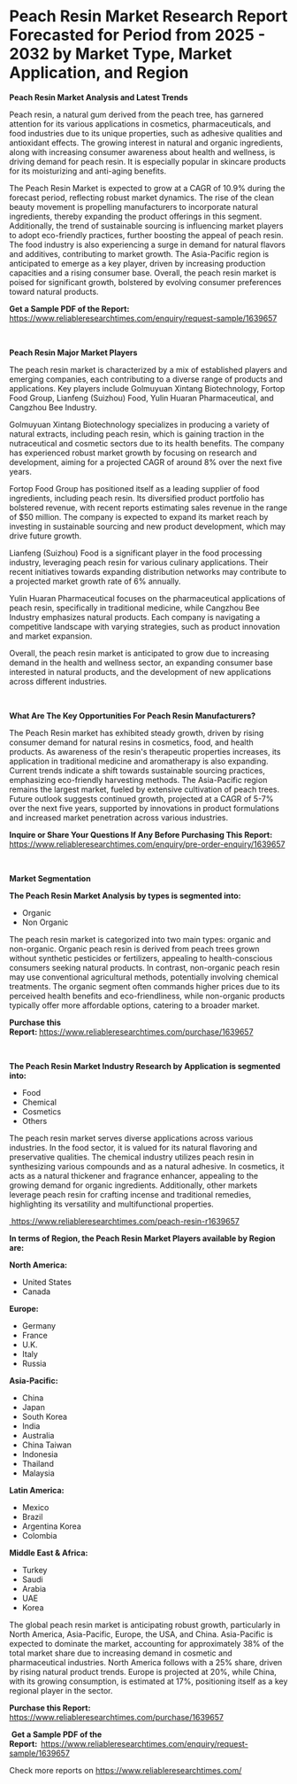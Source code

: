 <p><h1>Peach Resin Market Research Report Forecasted for Period from 2025 -  2032 by Market Type, Market Application, and Region</h1></p><p><strong>Peach Resin Market Analysis and Latest Trends</strong></p>
<p><p>Peach resin, a natural gum derived from the peach tree, has garnered attention for its various applications in cosmetics, pharmaceuticals, and food industries due to its unique properties, such as adhesive qualities and antioxidant effects. The growing interest in natural and organic ingredients, along with increasing consumer awareness about health and wellness, is driving demand for peach resin. It is especially popular in skincare products for its moisturizing and anti-aging benefits.</p><p>The Peach Resin Market is expected to grow at a CAGR of 10.9% during the forecast period, reflecting robust market dynamics. The rise of the clean beauty movement is propelling manufacturers to incorporate natural ingredients, thereby expanding the product offerings in this segment. Additionally, the trend of sustainable sourcing is influencing market players to adopt eco-friendly practices, further boosting the appeal of peach resin. The food industry is also experiencing a surge in demand for natural flavors and additives, contributing to market growth. The Asia-Pacific region is anticipated to emerge as a key player, driven by increasing production capacities and a rising consumer base. Overall, the peach resin market is poised for significant growth, bolstered by evolving consumer preferences toward natural products.</p></p>
<p><strong>Get a Sample PDF of the Report:&nbsp;</strong> <a href="https://www.reliableresearchtimes.com/enquiry/request-sample/1639657?utm_campaign=2143&utm_medium=2&utm_source=Github&utm_content=ia&utm_term=30012025&utm_id=peach-resin">https://www.reliableresearchtimes.com/enquiry/request-sample/1639657</a></p>
<p>&nbsp;</p>
<p><strong>Peach Resin Major Market Players</strong></p>
<p><p>The peach resin market is characterized by a mix of established players and emerging companies, each contributing to a diverse range of products and applications. Key players include Golmuyuan Xintang Biotechnology, Fortop Food Group, Lianfeng (Suizhou) Food, Yulin Huaran Pharmaceutical, and Cangzhou Bee Industry. </p><p>Golmuyuan Xintang Biotechnology specializes in producing a variety of natural extracts, including peach resin, which is gaining traction in the nutraceutical and cosmetic sectors due to its health benefits. The company has experienced robust market growth by focusing on research and development, aiming for a projected CAGR of around 8% over the next five years.</p><p>Fortop Food Group has positioned itself as a leading supplier of food ingredients, including peach resin. Its diversified product portfolio has bolstered revenue, with recent reports estimating sales revenue in the range of $50 million. The company is expected to expand its market reach by investing in sustainable sourcing and new product development, which may drive future growth.</p><p>Lianfeng (Suizhou) Food is a significant player in the food processing industry, leveraging peach resin for various culinary applications. Their recent initiatives towards expanding distribution networks may contribute to a projected market growth rate of 6% annually.</p><p>Yulin Huaran Pharmaceutical focuses on the pharmaceutical applications of peach resin, specifically in traditional medicine, while Cangzhou Bee Industry emphasizes natural products. Each company is navigating a competitive landscape with varying strategies, such as product innovation and market expansion.</p><p>Overall, the peach resin market is anticipated to grow due to increasing demand in the health and wellness sector, an expanding consumer base interested in natural products, and the development of new applications across different industries.</p></p>
<p>&nbsp;</p>
<p><strong>What Are The Key Opportunities For Peach Resin Manufacturers?</strong></p>
<p><p>The Peach Resin market has exhibited steady growth, driven by rising consumer demand for natural resins in cosmetics, food, and health products. As awareness of the resin's therapeutic properties increases, its application in traditional medicine and aromatherapy is also expanding. Current trends indicate a shift towards sustainable sourcing practices, emphasizing eco-friendly harvesting methods. The Asia-Pacific region remains the largest market, fueled by extensive cultivation of peach trees. Future outlook suggests continued growth, projected at a CAGR of 5-7% over the next five years, supported by innovations in product formulations and increased market penetration across various industries.</p></p>
<p><strong>Inquire or Share Your Questions If Any Before Purchasing This Report:</strong> <a href="https://www.reliableresearchtimes.com/enquiry/pre-order-enquiry/1639657?utm_campaign=2143&utm_medium=2&utm_source=Github&utm_content=ia&utm_term=30012025&utm_id=peach-resin">https://www.reliableresearchtimes.com/enquiry/pre-order-enquiry/1639657</a></p>
<p>&nbsp;</p>
<p><strong>Market Segmentation</strong></p>
<p><strong>The Peach Resin Market Analysis by types is segmented into:</strong></p>
<p><ul><li>Organic</li><li>Non Organic</li></ul></p>
<p><p>The peach resin market is categorized into two main types: organic and non-organic. Organic peach resin is derived from peach trees grown without synthetic pesticides or fertilizers, appealing to health-conscious consumers seeking natural products. In contrast, non-organic peach resin may use conventional agricultural methods, potentially involving chemical treatments. The organic segment often commands higher prices due to its perceived health benefits and eco-friendliness, while non-organic products typically offer more affordable options, catering to a broader market.</p></p>
<p><strong>Purchase this Report:&nbsp;</strong><a href="https://www.reliableresearchtimes.com/purchase/1639657?utm_campaign=2143&utm_medium=2&utm_source=Github&utm_content=ia&utm_term=30012025&utm_id=peach-resin">https://www.reliableresearchtimes.com/purchase/1639657</a></p>
<p>&nbsp;</p>
<p><strong>The Peach Resin Market Industry Research by Application is segmented into:</strong></p>
<p><ul><li>Food</li><li>Chemical</li><li>Cosmetics</li><li>Others</li></ul></p>
<p><p>The peach resin market serves diverse applications across various industries. In the food sector, it is valued for its natural flavoring and preservative qualities. The chemical industry utilizes peach resin in synthesizing various compounds and as a natural adhesive. In cosmetics, it acts as a natural thickener and fragrance enhancer, appealing to the growing demand for organic ingredients. Additionally, other markets leverage peach resin for crafting incense and traditional remedies, highlighting its versatility and multifunctional properties.</p></p>
<p><a href="https://www.reliableresearchtimes.com/peach-resin-r1639657?utm_campaign=2143&utm_medium=2&utm_source=Github&utm_content=ia&utm_term=30012025&utm_id=peach-resin">&nbsp;https://www.reliableresearchtimes.com/peach-resin-r1639657</a></p>
<p><strong>In terms of Region, the Peach Resin Market Players available by Region are:</strong></p>
<p>
    <p> <strong> North America: </strong>
        <ul>
            <li>United States</li>
            <li>Canada</li>
        </ul>
        </p> 
    <p> <strong> Europe: </strong>
        <ul>
            <li>Germany</li>
            <li>France</li>
            <li>U.K.</li>
            <li>Italy</li>
            <li>Russia</li>
        </ul>
        </p> 
    <p> <strong> Asia-Pacific: </strong>
        <ul>
            <li>China</li>
            <li>Japan</li>
            <li>South Korea</li>
            <li>India</li>
            <li>Australia</li>
            <li>China Taiwan</li>
            <li>Indonesia</li>
            <li>Thailand</li>
            <li>Malaysia</li>
        </ul>
        </p> 
    <p> <strong> Latin America: </strong>
        <ul>
            <li>Mexico</li>
            <li>Brazil</li>
            <li>Argentina Korea</li>
            <li>Colombia</li>
        </ul>
        </p> 
    <p> <strong> Middle East & Africa: </strong>
        <ul>
            <li>Turkey</li>
            <li>Saudi</li>
            <li>Arabia</li>
            <li>UAE</li>
            <li>Korea</li>
        </ul>
    </p>
    </p>
<p><p>The global peach resin market is anticipating robust growth, particularly in North America, Asia-Pacific, Europe, the USA, and China. Asia-Pacific is expected to dominate the market, accounting for approximately 38% of the total market share due to increasing demand in cosmetic and pharmaceutical industries. North America follows with a 25% share, driven by rising natural product trends. Europe is projected at 20%, while China, with its growing consumption, is estimated at 17%, positioning itself as a key regional player in the sector.</p></p>
<p><strong>Purchase this Report: </strong><a href="https://www.reliableresearchtimes.com/purchase/1639657?utm_campaign=2143&utm_medium=2&utm_source=Github&utm_content=ia&utm_term=30012025&utm_id=peach-resin">https://www.reliableresearchtimes.com/purchase/1639657</a></p>
<p>&nbsp;<strong>Get a Sample PDF of the Report:&nbsp;&nbsp;</strong><a href="https://www.reliableresearchtimes.com/enquiry/request-sample/1639657?utm_campaign=2143&utm_medium=2&utm_source=Github&utm_content=ia&utm_term=30012025&utm_id=peach-resin">https://www.reliableresearchtimes.com/enquiry/request-sample/1639657</a></p>
<p><strong></strong></p>
<p>Check more reports on <a href="https://www.reliableresearchtimes.com/?utm_campaign=2143&utm_medium=2&utm_source=Github&utm_content=ia&utm_term=30012025&utm_id=peach-resin">https://www.reliableresearchtimes.com/</a></p>